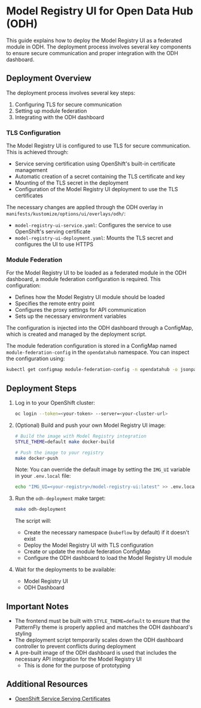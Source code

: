 # Model Registry UI for Open Data Hub (ODH)

This guide explains how to deploy the Model Registry UI as a federated module in ODH. The deployment process involves several key components to ensure secure communication and proper integration with the ODH dashboard.

## Deployment Overview

The deployment process involves several key steps:

1. Configuring TLS for secure communication
2. Setting up module federation
3. Integrating with the ODH dashboard

### TLS Configuration

The Model Registry UI is configured to use TLS for secure communication. This is achieved through:

- Service serving certification using OpenShift's built-in certificate management
- Automatic creation of a secret containing the TLS certificate and key
- Mounting of the TLS secret in the deployment
- Configuration of the Model Registry UI deployment to use the TLS certificates

The necessary changes are applied through the ODH overlay in `manifests/kustomize/options/ui/overlays/odh/`:

- `model-registry-ui-service.yaml`: Configures the service to use OpenShift's serving certificate
- `model-registry-ui-deployment.yaml`: Mounts the TLS secret and configures the UI to use HTTPS

### Module Federation

For the Model Registry UI to be loaded as a federated module in the ODH dashboard, a module federation configuration is required. This configuration:

- Defines how the Model Registry UI module should be loaded
- Specifies the remote entry point
- Configures the proxy settings for API communication
- Sets up the necessary environment variables

The configuration is injected into the ODH dashboard through a ConfigMap, which is created and managed by the deployment script.

The module federation configuration is stored in a ConfigMap named `module-federation-config` in the `opendatahub` namespace. You can inspect the configuration using:

```bash
kubectl get configmap module-federation-config -n opendatahub -o jsonpath='{.data.MODULE_FEDERATION_CONFIG}' | jq '.'
```

## Deployment Steps

1. Log in to your OpenShift cluster:
   ```bash
   oc login --token=<your-token> --server=<your-cluster-url>
   ```

2. (Optional) Build and push your own Model Registry UI image:
   ```bash
   # Build the image with Model Registry integration
   STYLE_THEME=default make docker-build
   
   # Push the image to your registry
   make docker-push
   ```

   Note: You can override the default image by setting the `IMG_UI` variable in your `.env.local` file:
   ```bash
   echo "IMG_UI=<your-registry>/model-registry-ui:latest" >> .env.local
   ```

3. Run the `odh-deployment` make target:
   ```bash
   make odh-deployment
   ```

   The script will:
   - Create the necessary namespace (`kubeflow` by default) if it doesn't exist
   - Deploy the Model Registry UI with TLS configuration
   - Create or update the module federation ConfigMap
   - Configure the ODH dashboard to load the Model Registry UI module

4. Wait for the deployments to be available:
   - Model Registry UI
   - ODH Dashboard

## Important Notes

- The frontend must be built with `STYLE_THEME=default` to ensure that the PatternFly theme is properly applied and matches the ODH dashboard's styling
- The deployment script temporarily scales down the ODH dashboard controller to prevent conflicts during deployment
- A pre-built image of the ODH dashboard is used that includes the necessary API integration for the Model Registry UI
  - This is done for the purpose of prototyping

## Additional Resources

- [OpenShift Service Serving Certificates](https://docs.openshift.com/container-platform/latest/security/certificates/service-serving-certificate.html)

